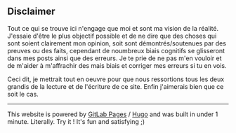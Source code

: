 ## Disclaimer

Tout ce qui se trouve ici n'engage que moi et sont ma vision de la réalité.
J'essaie d'être le plus objectif possible et de ne dire que des choses qui
sont soient clairement mon opinion, soit sont démontrés/soutenues par des
preuves ou des faits, cependant de noumbreux biais cognitifs se glisseront
dans mes posts ainsi que des erreurs. Je te prie de ne pas m'en vouloir et
de m'aider à m'affrachir des mais biais et corriger mes erreurs si tu en
vois.

Ceci dit, je mettrait tout en oeuvre pour que nous ressortions tous les deux
grandis de la lecture et de l'écriture de ce site. Enfin j'aimerais bien que
ce soit le cas.


---
This website is powered by [GitLab Pages](https://about.gitlab.com/features/pages/)
/ [Hugo](https://gohugo.io) and was built in under 1 minute.
Literally. Try it ! It's fun and satisfying ;)
